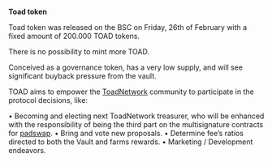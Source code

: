 **Toad token**

Toad token was released on the BSC on Friday, 26th of February with a fixed amount of 200.000 TOAD tokens.

There is no possibility to mint more TOAD.

Conceived as a governance token, has a very low supply, and will see significant buyback pressure from the vault.

TOAD aims to empower the [ToadNetwork](toadnetwork.md) community to participate in the protocol decisions, like:

  • Becoming and electing next ToadNetwork treasurer, who will be enhanced with the responsibility of being the third part on the multisignature contracts for [padswap](padswap.md).
  • Bring and vote new proposals.
  • Determine fee’s ratios directed to both the Vault and farms rewards.
  • Marketing / Development endeavors.
